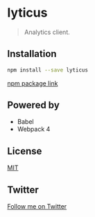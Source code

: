 # lyticus

> Analytics client.

## Installation

```bash
npm install --save lyticus
```

[npm package link](https://www.npmjs.com/package/lyticus)

## Powered by

* Babel
* Webpack 4

## License

[MIT](http://opensource.org/licenses/MIT)

## Twitter

[Follow me on Twitter](https://twitter.com/KrolsBjorn)